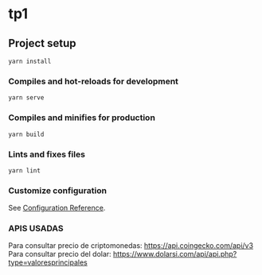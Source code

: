 # tp1

## Project setup
```
yarn install
```

### Compiles and hot-reloads for development
```
yarn serve
```

### Compiles and minifies for production
```
yarn build
```

### Lints and fixes files
```
yarn lint
```

### Customize configuration
See [Configuration Reference](https://cli.vuejs.org/config/).

### APIS USADAS

Para consultar precio de criptomonedas: https://api.coingecko.com/api/v3
Para consultar precio del dolar: https://www.dolarsi.com/api/api.php?type=valoresprincipales